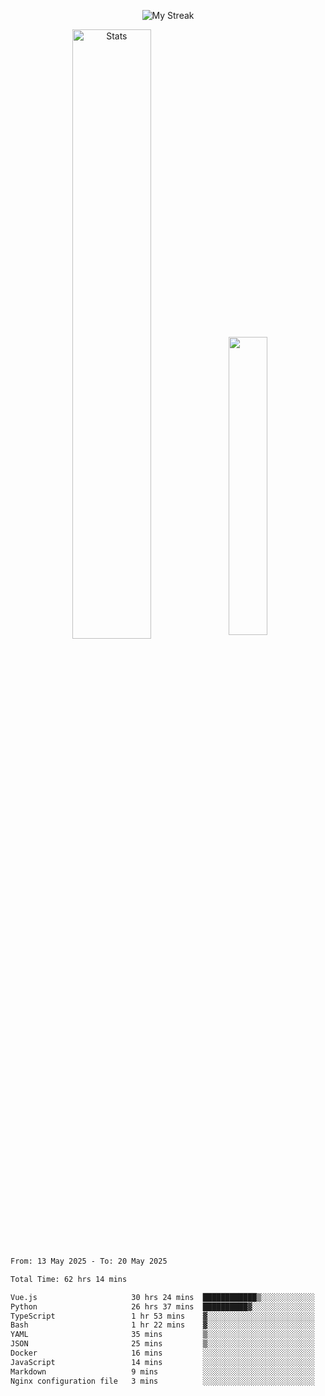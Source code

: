 <p align="center">
<picture>
  <source media="(prefers-color-scheme: dark)" srcset="http://github-readme-streak-stats.herokuapp.com?user=semolik&theme=dark&hide_border=true&background=DD272700">
  <img alt="My Streak" src="http://github-readme-streak-stats.herokuapp.com?user=semolik&hide_border=true">
</picture>
</p>
<div align="center">
  <picture>
    <source media="(prefers-color-scheme: dark)" srcset="https://github-readme-stats.vercel.app/api?username=semolik&show_icons=true&bg_color=DD272700&hide_border=true&theme=dark">
        <img alt="Stats" src="https://github-readme-stats.vercel.app/api?username=semolik&show_icons=true&bg_color=DD272700&hide_border=true" width="50%" >
  </picture>
  <sup>
  <picture>
  <source media="(prefers-color-scheme: dark)" srcset="https://github-readme-stats.vercel.app/api/top-langs/?username=semolik&layout=compact&hide_border=true&bg_color=DD272700&theme=dark">
  <img src="https://github-readme-stats.vercel.app/api/top-langs/?username=semolik&layout=compact&hide_border=true" width="35%" />
  </picture>
  </sup>
</div>
<!--START_SECTION:waka-->

```txt
From: 13 May 2025 - To: 20 May 2025

Total Time: 62 hrs 14 mins

Vue.js                     30 hrs 24 mins  ████████████▒░░░░░░░░░░░░   48.84 %
Python                     26 hrs 37 mins  ██████████▓░░░░░░░░░░░░░░   42.77 %
TypeScript                 1 hr 53 mins    ▓░░░░░░░░░░░░░░░░░░░░░░░░   03.04 %
Bash                       1 hr 22 mins    ▓░░░░░░░░░░░░░░░░░░░░░░░░   02.22 %
YAML                       35 mins         ▒░░░░░░░░░░░░░░░░░░░░░░░░   00.95 %
JSON                       25 mins         ▒░░░░░░░░░░░░░░░░░░░░░░░░   00.69 %
Docker                     16 mins         ░░░░░░░░░░░░░░░░░░░░░░░░░   00.45 %
JavaScript                 14 mins         ░░░░░░░░░░░░░░░░░░░░░░░░░   00.40 %
Markdown                   9 mins          ░░░░░░░░░░░░░░░░░░░░░░░░░   00.27 %
Nginx configuration file   3 mins          ░░░░░░░░░░░░░░░░░░░░░░░░░   00.10 %
```

<!--END_SECTION:waka-->

